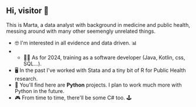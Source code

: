 ## Hi, visitor 👋

This is Marta, a data analyst with background in medicine and public health, messing around with many other seemengly unrelated things.
- 🤓 I'm interested in all evidence and data driven. 📊
- - :woman_technologist: As for 2024, training as a software developer (Java, Kotlin, css, SQL...).
- 🖥️ In the past I've worked with Stata and a tiny bit of R for Public Health research.
- 🐍 You'll find here are **Python** projects. I plan to work much more with Python in the future.
- 🎮 From time to time, there'll be some C# too. 🕹️

